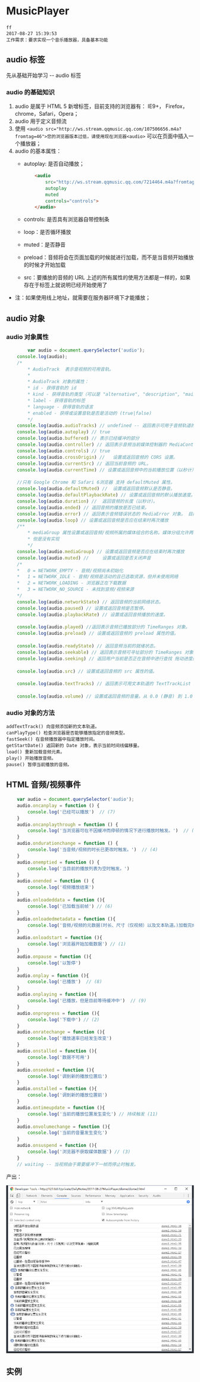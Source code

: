 # MusicPlayer

    ff
    2017-08-27 15:39:53
    工作需求：要求实现一个音乐播放器，具备基本功能

## audio 标签

先从基础开始学习 -- audio 标签

### audio 的基础知识

1. audio 是属于 HTML 5 新增标签，目前支持的浏览器有： IE9+， Firefox，chrome，Safari，Opera；
2. audio 用于定义音频流
3. 使用 `<audio src="http://ws.stream.qqmusic.qq.com/107506656.m4a?fromtag=46">您的浏览器版本过低，请使用现在浏览器<audio>` 可以在页面中插入一个播放器；
4. audio 的基本属性：
    - autoplay: 是否自动播放；

        ```html
            <audio 
                src="http://ws.stream.qqmusic.qq.com/7214464.m4a?fromtag=46" 
                autoplay 
                muted
                controls="controls">
            </audio>
        ```
    - controls: 是否具有浏览器自带控制条
    - loop：是否循环播放
    - muted：是否静音
    - preload：音频将会在页面加载的时候就进行加载，而不是当音频开始播放的时候才开始加载
    - src：要播放的音频的 URL
    上述的所有属性的使用方法都是一样的，如果存在于标签上就说明已经开始使用了

- 注：如果使用线上地址，就需要在服务器环境下才能播放；

## audio 对象

### audio 对象属性

```js
        var audio = document.querySelector('audio');
    console.log(audio);
    /*
        * AudioTrack  表示音视频的可用音轨。
        * 
        * AudioTrack 对象的属性：
        * id - 获得音轨的 id
        * kind - 获得音轨的类型（可以是 "alternative", "description", "main", "translation", "commentary", 或者 "" （空字符串））
        * label - 获得音轨的标签
        * language - 获得音轨的语言
        * enabled - 获得或设置音轨是否是活动的 (true|false)
        */ 
    console.log(audio.audioTracks) // undefined -- 返回表示可用于音频轨道的 AudioTrack 对象
    console.log(audio.autoplay) // true 
    console.log(audio.buffered) // 表示已经缓冲的部分
    console.log(audio.controller) // 返回表示音频当前媒体控制器的 MediaController 对象。目前没有浏览器支持
    console.log(audio.controls) // true
    console.log(audio.crossOrigin) //	设置或返回音频的 CORS 设置。
    console.log(audio.currentSrc) // 返回当前音频的 URL。
    console.log(audio.currentTime) // 设置或返回音频中的当前播放位置（以秒计）

    //只有 Google Chrome 和 Safari 6浏览器 支持 defaultMuted 属性。
    console.log(audio.defaultMuted) // 	设置或返回音频默认是否静音。
    console.log(audio.defaultPlaybackRate) // 设置或返回音频的默认播放速度。Safari 浏览器不支持
    console.log(audio.duration) // 	返回音频的长度（以秒计）。
    console.log(audio.ended) // 返回音频的播放是否已结束。
    console.log(audio.error) // 返回表示音频错误状态的 MediaError 对象。 目前只有 Internet Explorer 浏览器支持 error 属性。
    console.log(audio.loop) // 设置或返回音频是否应在结束时再次播放
    /**
        * mediaGroup 属性设置或返回音频/视频所属的媒体组合的名称。媒体分组允许两个或更多音频/视频元素保持同步。
        * 但是没有实现
        */
    console.log(audio.mediaGroup) // 设置或返回音频是否应在结束时再次播放
    console.log(audio.muted) // 	设置或返回是否关闭声音
    /*
    *   0 = NETWORK_EMPTY - 音频/视频尚未初始化
    *   1 = NETWORK_IDLE - 音频/视频是活动的且已选取资源，但并未使用网络
    *   2 = NETWORK_LOADING - 浏览器正在下载数据
    *   3 = NETWORK_NO_SOURCE - 未找到音频/视频来源
    */ 
    console.log(audio.networkState) // 返回音频的当前网络状态。
    console.log(audio.paused) // 设置或返回音频是否暂停。
    console.log(audio.playbackRate) // 设置或返回音频播放的速度。

    console.log(audio.played) //返回表示音频已播放部分的 TimeRanges 对象。
    console.log(audio.preload) // 设置或返回音频的 preload 属性的值。

    console.log(audio.readyState) // 返回音频当前的就绪状态。
    console.log(audio.seekable) // 返回表示音频可寻址部分的 TimeRanges 对象。
    console.log(audio.seeking) // 返回用户当前是否正在音频中进行查找 拖动进度条时才为真

    console.log(audio.src) // 设置或返回音频的 src 属性的值。

    console.log(audio.textTracks) // 返回表示可用文本轨道的 TextTrackList 对象。  Firefox 和 Internet Explorer 9 及更早IE版本不支持 textTracks 属性。

    console.log(audio.volume) // 设置或返回音频的音量。从 0.0 (静音) 到 1.0 (最大声)。
``` 

### audio 对象的方法

    addTextTrack() 向音频添加新的文本轨道。  
    canPlayType() 检查浏览器是否能够播放指定的音频类型。  
    fastSeek() 在音频播放器中指定播放时间。  
    getStartDate() 返回新的 Date 对象，表示当前时间线偏移量。
    load() 重新加载音频元素。
    play() 开始播放音频。
    pause() 暂停当前播放的音频。

## HTML 音频/视频事件

```js
    var audio = document.querySelector('audio');
    audio.oncanplay = function () {
        console.log('已经可以播放')  // (7)
    }
    audio.oncanplaythrough = function () {
        console.log('当浏览器可在不因缓冲而停顿的情况下进行播放时触发。')  // (10)
    }
    audio.ondurationchange = function () {
        console.log('当音频/视频的时长已更改时触发。')  // (4)
    }
    audio.onemptied = function () {
        console.log('当目前的播放列表为空时触发。')
    }
    audio.onended = function () {
        console.log('视频播放结束')
    }
    audio.onloadeddata = function (){ 
        console.log('已加载当前帧') // (6)
    }
    audio.onloadedmetadata = function (){
        console.log('音频/视频的元数据(时长、尺寸（仅视频）以及文本轨道。)加载完成')  // (5)
    }
    audio.onloadstart = function (){
        console.log('浏览器开始加载数据') // (1)
    }
    audio.onpause = function (){
        console.log('以暂停')
    }
    audio.onplay = function (){
        console.log('已播放')  // (8)
    }
    audio.onplaying = function (){
        console.log('已播放，但是目前等待缓冲中')  // (9)
    }
    audio.onprogress = function (){
        console.log('下载中') // (2)
    }
    audio.onratechange = function (){
        console.log('播放速率已经发生改变')
    }
    audio.onstalled = function (){
        console.log('数据不可用')
    }
    audio.onseeked = function (){
        console.log('调到新的播放位置后')
    }
    audio.onstalled = function (){
        console.log('调到新的播放位置前')
    }
    audio.ontimeupdate = function (){
        console.log('当前的播放位置发生变化') // 持续触发 (11)
    }
    audio.onvolumechange = function (){
        console.log('当前的音量发生变化')
    }
    audio.onsuspend = function (){
        console.log('浏览器不获取媒体数据') // (3)
    }
    // waiting -- 当视频由于需要缓冲下一帧而停止时触发。
```

产出：

![](img/2017-08-27-17-01-41.png)

## 实例

